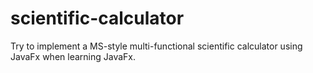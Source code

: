 # scientific-calculator

Try to implement a MS-style multi-functional scientific calculator using JavaFx when learning JavaFx.
